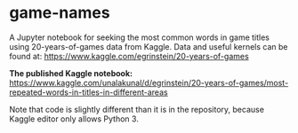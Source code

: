 # game-names
A Jupyter notebook for seeking the most common words in game titles using 20-years-of-games data from Kaggle.
Data and useful kernels can be found at: https://www.kaggle.com/egrinstein/20-years-of-games

**The published Kaggle notebook:**
https://www.kaggle.com/unalakunal/d/egrinstein/20-years-of-games/most-repeated-words-in-titles-in-different-areas

Note that code is slightly different than it is in the repository, because Kaggle editor only allows Python 3.
